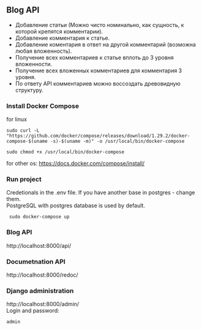## Blog API
- Добавление статьи (Можно чисто номинально, как сущность, к которой крепятся комментарии).
- Добавление комментария к статье.
- Добавление коментария в ответ на другой комментарий (возможна любая вложенность).
- Получение всех комментариев к статье вплоть до 3 уровня вложенности.
- Получение всех вложенных комментариев для комментария 3 уровня.
- По ответу API комментариев можно воссоздать древовидную структуру.
 
### Install Docker Compose  
for linux 
<pre><code>sudo curl -L "https://github.com/docker/compose/releases/download/1.29.2/docker-compose-$(uname -s)-$(uname -m)" -o /usr/local/bin/docker-compose</code></pre> 
<pre><code>sudo chmod +x /usr/local/bin/docker-compose</code></pre>
for other os: https://docs.docker.com/compose/install/  

### Run project
<p>Сredetionals in the .env file.
If you have another base in postgres - change them.<br>
PostgreSQL with postgres database is used by default.</p>  
<pre><code> sudo docker-compose up</code></pre>

### Blog API
http://localhost:8000/api/

### Documetnation API
http://localhost:8000/redoc/

### Django administration
http://localhost:8000/admin/  
Login and password:  
<pre><code>admin</code></pre>

